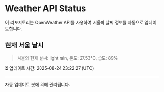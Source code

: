 
# Weather API Status

이 리포지토리는 OpenWeather API를 사용하여 서울의 날씨 정보를 자동으로 업데이트합니다.

## 현재 서울 날씨
> 서울의 현재 날씨: light rain, 온도: 27.53°C, 습도: 89%

⏳ 업데이트 시간: 2025-08-24 23:22:27 (UTC)

---
자동 업데이트 봇에 의해 관리됩니다.
